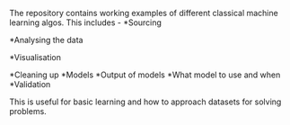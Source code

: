 The repository contains working examples of different classical machine learning algos.
This includes - 
*Sourcing

*Analysing the data

*Visualisation

*Cleaning up
*Models
*Output of models
*What model to use and when
*Validation
 
 
 This is useful for basic learning and how to approach datasets for solving problems.
 
